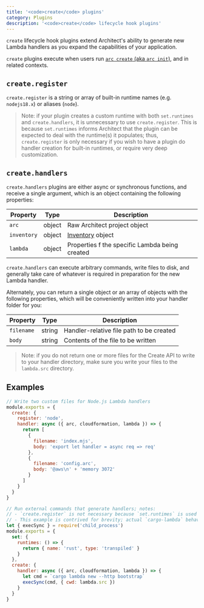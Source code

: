 ```yaml
---
title: '<code>create</code> plugins'
category: Plugins
description: '<code>create</code> lifecycle hook plugins'
---
```


`create` lifecycle hook plugins extend Architect's ability to generate new Lambda handlers as you expand the capabilities of your application.

`create` plugins execute when users run [`arc create` (aka `arc init`)](/docs/en/reference/cli/init), and in related contexts.


## `create.register`

`create.register` is a string or array of built-in runtime names (e.g. `nodejs18.x`) or aliases (`node`).

> Note: if your plugin creates a custom runtime with both `set.runtimes` and `create.handlers`, it is unnecessary to use `create.register`. This is because `set.runtimes` informs Architect that the plugin can be expected to deal with the runtime(s) it populates; thus, `create.register` is only necessary if you wish to have a plugin do handler creation for built-in runtimes, or require very deep customization.


## `create.handlers`

`create.handlers` plugins are either async or synchronous functions, and receive a single argument, which is an object containing the following properties:

| Property    | Type    | Description                                       |
|-------------|---------|---------------------------------------------------|
| `arc`       | object  | Raw Architect project object                      |
| `inventory` | object  | [Inventory](./inventory) object                   |
| `lambda`    | object  | Properties f the specific Lambda being created    |

`create.handlers` can execute arbitrary commands, write files to disk, and generally take care of whatever is required in preparation for the new Lambda handler.

Alternately, you can return a single object or an array of objects with the following properties, which will be conveniently written into your handler folder for you:

| Property    | Type    | Description                               |
|-------------|---------|-------------------------------------------|
| `filename`  | string  | Handler-relative file path to be created  |
| `body`      | string  | Contents of the file to be written        |

> Note: if you do not return one or more files for the Create API to write to your handler directory, make sure you write your files to the `lambda.src` directory.


## Examples

```javascript
// Write two custom files for Node.js Lambda handlers
module.exports = {
  create: {
    register: 'node',
    handler: async ({ arc, cloudformation, lambda }) => {
      return [
        {
          filename: 'index.mjs',
          body: 'export let handler = async req => req'
        },
        {
          filename: 'config.arc',
          body: '@aws\n' + 'memory 3072'
        }
      ]
    }
  }
}
```

```javascript
// Run external commands that generate handlers; notes:
// - `create.register` is not necessary because `set.runtimes` is used
// - This example is contrived for brevity; actual `cargo-lambda` behavior differs
let { execSync } = require('child_process')
module.exports = {
  set: {
    runtimes: () => {
      return { name: 'rust', type: 'transpiled' }
    }
  },
  create: {
    handler: async ({ arc, cloudformation, lambda }) => {
      let cmd = `cargo lambda new --http bootstrap`
      execSync(cmd, { cwd: lambda.src })
    }
  }
}
```
